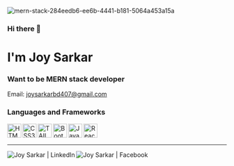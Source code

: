 ![mern-stack-284eedb6-ee6b-4441-b181-5064a453a15a](https://user-images.githubusercontent.com/77662668/134035337-de4c3267-4da3-4200-b4e4-773064ec8995.png)


### Hi there 👋

# I'm Joy Sarkar
### Want to be MERN stack developer

Email: joysarkarbd407@gmail.com
<!-- Portfolio: <a href="My Own Site Link" target="_blank">My Own Site Link</a> -->

### Languages and Frameworks

<img align="left" alt="HTML5" title="HTML5" height="32" width="32" src="https://img.icons8.com/color/48/000000/html-5--v1.png"/>
<img align="left" alt="CSS3" title="CSS3" height="32" width="32" src="https://tecnologiaenvivo.com/wp-content/uploads/2014/01/CSS3-Logo.png"/>
<img align="left" alt="TAILWIND" title="TAILWIND" height="32" width="32" src="https://media.zeemly.com/zeemly/product/tailwind-css.png"/>
<img align="left" alt="Bootstrap" title="Bootstrap" height="32" width="32" src="https://img.icons8.com/color/48/000000/bootstrap.png" />
<img align="left" alt="JavaScript" title="JavaScript" height="32" width="32" src="https://img.icons8.com/color/48/000000/javascript--v1.png" />
<img align="left" alt="ReactJs" title="ReactJs" height="32" width="32" src="https://th.bing.com/th/id/R.07027ce172545a93cda52285194f0a0d?rik=0wVEJps8UGUPOg&riu=http%3a%2f%2fsigdeletras.com%2fimages%2fblog%2f202004_react_leaflet%2freact.png&ehk=EM7lBbdOc2jCbC6RqYyL1FDzMGNzKgYkkpqjXX5OgWY%3d&risl=&pid=ImgRaw&r=0" />
<!-- <img align="left" alt="ExpressJS" title="ExpressJS" height="32" width="32" src="https://i.imgur.com/HIF5Fwy.jpg"/> -->
<!-- <img align="left" alt="Typescript" title="Typescript" height="32" width="32" src="https://img.icons8.com/color/48/000000/typescript.png" /> -->
<!-- <img align="left" alt="NodeJS" title="NodeJS" height="32" width="32" src="https://img.icons8.com/color/48/000000/nodejs.png" /> -->
<!-- <img align="left" alt="MongoDB" title="MongoDB" height="32" width="32" src="https://img.icons8.com/color/48/000000/mongodb.png" /> -->
<!-- <img align="left" alt="Firebase" title="Firebase" height="32" width="32" src="https://img.icons8.com/color/48/000000/firebase.png" /> -->
<!-- <img align="left" alt="Material-UI" title="Material-UI" height="32" width="32" src="https://img.icons8.com/color/48/000000/material-ui.png" /> -->
<!-- <img align="left" alt="Ant Design" title="Ant Design" height="32" width="32" src="https://i.imgur.com/y42qtQb.png" /> -->

<br />
<br />

---


[<img align="left" alt="Joy Sarkar | LinkedIn" title="LinkedIn" src="https://img.shields.io/badge/LinkedIn-0077B5?style=for-the-badge&logo=linkedin&logoColor=white" />][linkedin]
<!-- [<img align="left" alt="taib islam dipu | Medium" title="Medium" src="https://img.shields.io/badge/Medium-12100E?style=for-the-badge&logo=medium&logoColor=white" />][medium] -->
<!-- [<img align="left" alt="Joy Sarkar | Twitter" title="Twitter" src="https://img.shields.io/badge/Twitter-1DA1F2?style=for-the-badge&logo=twitter&logoColor=white" />][twitter] -->
[<img align="left" alt="Joy Sarkar | Facebook" title="Facebook" src="https://img.shields.io/badge/Facebook-1877F2?style=for-the-badge&logo=facebook&logoColor=white" target="_blank" />][facebook]

<br />
<br />



<!-- [website]: My Own Website Link/ -->
[facebook]: https://www.facebook.com/joysarkar490/
<!-- [twitter]:  -->
[linkedin]: https://www.linkedin.com/in/joy-sarkar-479496204/
